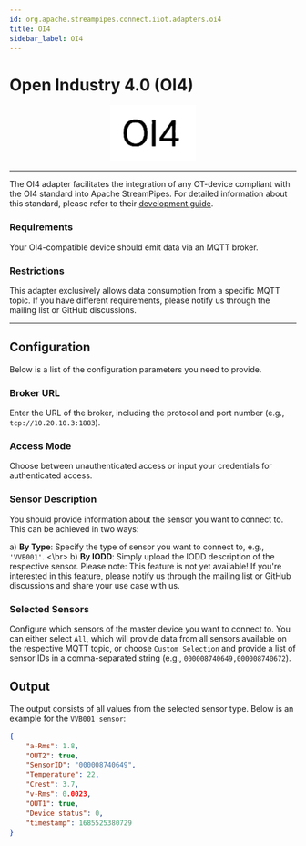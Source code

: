```yaml
---
id: org.apache.streampipes.connect.iiot.adapters.oi4
title: OI4
sidebar_label: OI4
---
```


<!--
  ~ Licensed to the Apache Software Foundation (ASF) under one or more
  ~ contributor license agreements.  See the NOTICE file distributed with
  ~ this work for additional information regarding copyright ownership.
  ~ The ASF licenses this file to You under the Apache License, Version 2.0
  ~ (the "License"); you may not use this file except in compliance with
  ~ the License.  You may obtain a copy of the License at
  ~
  ~    http://www.apache.org/licenses/LICENSE-2.0
  ~
  ~ Unless required by applicable law or agreed to in writing, software
  ~ distributed under the License is distributed on an "AS IS" BASIS,
  ~ WITHOUT WARRANTIES OR CONDITIONS OF ANY KIND, either express or implied.
  ~ See the License for the specific language governing permissions and
  ~ limitations under the License.
  ~
  -->

# Open Industry 4.0 (OI4)

<p align="center"> 
    <img src="/img/pipeline-elements/org.apache.streampipes.connect.iiot.adapters.oi4/icon.png" width="150px;" class="pe-image-documentation"/>
</p>

---



The OI4 adapter facilitates the integration of any OT-device compliant with the OI4 standard into Apache StreamPipes.
For detailed information about this standard, please refer to their [development guide](https://openindustry4.com/fileadmin/Dateien/Downloads/OEC_Development_Guideline_V1.1.1.pdf).

### Requirements

Your OI4-compatible device should emit data via an MQTT broker.

### Restrictions

This adapter exclusively allows data consumption from a specific MQTT topic.
If you have different requirements, please notify us through the mailing list or GitHub discussions.

---

## Configuration

Below is a list of the configuration parameters you need to provide.

### Broker URL

Enter the URL of the broker, including the protocol and port number (e.g., `tcp://10.20.10.3:1883`).

### Access Mode

Choose between unauthenticated access or input your credentials for authenticated access.

### Sensor Description

You should provide information about the sensor you want to connect to. This can be achieved in two ways:

a) **By Type**: Specify the type of sensor you want to connect to, e.g., `'VVB001'`. <\br>
b) **By IODD**: Simply upload the IODD description of the respective sensor. Please note: This feature is not yet available! If you're interested in this feature, please notify us through the mailing list or GitHub discussions and share your use case with us.

### Selected Sensors

Configure which sensors of the master device you want to connect to. You can either select `All`, which will provide data from all sensors available on the respective MQTT topic, or choose `Custom Selection` and provide a list of sensor IDs in a comma-separated string (e.g., `000008740649,000008740672`).

## Output

The output consists of all values from the selected sensor type. Below is an example for the `VVB001 sensor`:

```json
{
    "a-Rms": 1.8,
    "OUT2": true,
    "SensorID": "000008740649",
    "Temperature": 22,
    "Crest": 3.7,
    "v-Rms": 0.0023,
    "OUT1": true,
    "Device status": 0,
    "timestamp": 1685525380729
}
```
